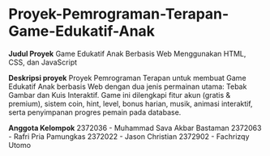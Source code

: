 # Proyek-Pemrograman-Terapan-Game-Edukatif-Anak

**Judul Proyek**
Game Edukatif Anak Berbasis Web Menggunakan HTML, CSS, dan JavaScript

**Deskripsi proyek**
Proyek Pemrograman Terapan untuk membuat Game Edukatif Anak berbasis Web dengan dua jenis permainan utama: Tebak Gambar dan Kuis Interaktif. Game ini dilengkapi fitur akun (gratis & premium), sistem coin, hint, level, bonus harian, musik, animasi interaktif, serta penyimpanan progres pemain pada database.

**Anggota Kelompok**
2372036 - Muhammad Sava Akbar Bastaman
2372063 - Rafri Pria Pamungkas
2372022 - Jason Christian
2372902 - Fachrizqy Utomo
